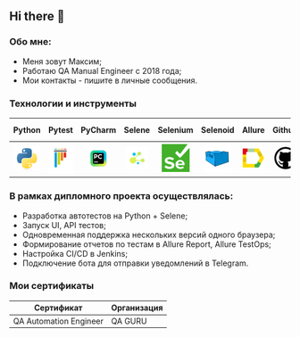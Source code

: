 ## Hi there 👋

### Обо мне:
- Меня зовут Максим;
- Работаю QA Manual Engineer с 2018 года;
- Мои контакты - пишите в личные сообщения. 

### Технологии и инструменты
|                          Python                                |                          Pytest                                |    PyCharm  |            Selene   |   Selenium                                           |  Selenoid         |                           Allure                          |                            Github                             |                           Jenkins                              |                        Telegram                        |                         Allure TestOps                         |  
|:--------------------------------------------------------------:|:--------------------------------------------------------------:|:----------------------------------------------------------------:|:--------------------------------------------------------------:|:-------------------------------------------------------:|:-----------------------------------------------------:|:----------------------------------------------------------:|:--------------------------------------------------------------:|:------------------------------------------------------:|:--------------------------------------------------------------:|:--------------------------------------------------------------:|
|<img src="resources/python-original.svg" height="45" width="45" />|<img src="resources/pytest-original.svg" height="55" width="55" />|<img src="resources/intellij_pycharm.png" height="35" width="35"/>|<img src="resources/selene.png" height="40" width="40" />|<img src="resources/selenium.png" height="50" width="50" />|<img src="resources/selenoid.svg" height="50" width="50" />|<img src="resources/allure_report.png" height="40" width="40" />|<img src="resources/github.png" height="40" width="40"/>|<img src="resources/jenkins-original.svg" height="45" width="45"/>|<img src="resources/telegram.svg" height="35" width="35"/>| <img src="resources/allure_testops.png" height="35" width="35"/> | 

### В рамках дипломного проекта осуществлялась:
- Разработка автотестов на Python + Selene;
- Запуск UI, API тестов;
- Одновременная поддержка нескольких версий одного браузера;
- Формирование отчетов по тестам в Allure Report, Allure TestOps;
- Настройка CI/CD в Jenkins;
- Подключение бота для отправки уведомлений в Telegram.

### Мои сертификаты

| Сертификат | Организация      
|------------|------------------|
| QA Automation Engineer | QA GURU 
